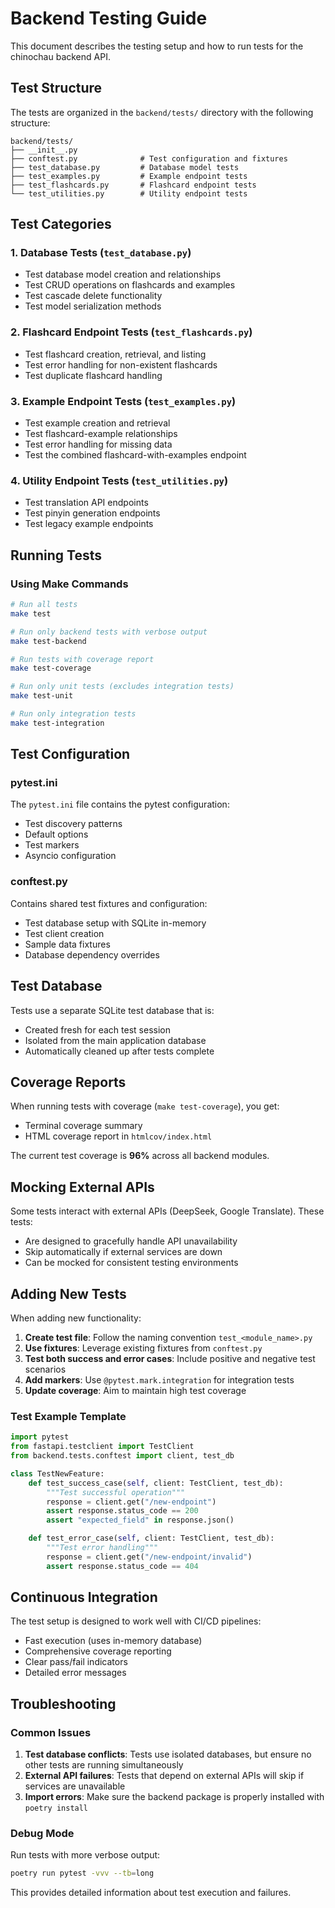 # Backend Testing Guide

This document describes the testing setup and how to run tests for the chinochau backend API.

## Test Structure

The tests are organized in the `backend/tests/` directory with the following structure:

```
backend/tests/
├── __init__.py
├── conftest.py              # Test configuration and fixtures
├── test_database.py         # Database model tests
├── test_examples.py         # Example endpoint tests
├── test_flashcards.py       # Flashcard endpoint tests
└── test_utilities.py        # Utility endpoint tests
```

## Test Categories

### 1. Database Tests (`test_database.py`)
- Test database model creation and relationships
- Test CRUD operations on flashcards and examples
- Test cascade delete functionality
- Test model serialization methods

### 2. Flashcard Endpoint Tests (`test_flashcards.py`)
- Test flashcard creation, retrieval, and listing
- Test error handling for non-existent flashcards
- Test duplicate flashcard handling

### 3. Example Endpoint Tests (`test_examples.py`)
- Test example creation and retrieval
- Test flashcard-example relationships
- Test error handling for missing data
- Test the combined flashcard-with-examples endpoint

### 4. Utility Endpoint Tests (`test_utilities.py`)
- Test translation API endpoints
- Test pinyin generation endpoints
- Test legacy example endpoints

## Running Tests

### Using Make Commands

```bash
# Run all tests
make test

# Run only backend tests with verbose output
make test-backend

# Run tests with coverage report
make test-coverage

# Run only unit tests (excludes integration tests)
make test-unit

# Run only integration tests
make test-integration
```

## Test Configuration

### pytest.ini
The `pytest.ini` file contains the pytest configuration:
- Test discovery patterns
- Default options
- Test markers
- Asyncio configuration

### conftest.py
Contains shared test fixtures and configuration:
- Test database setup with SQLite in-memory
- Test client creation
- Sample data fixtures
- Database dependency overrides

## Test Database

Tests use a separate SQLite test database that is:
- Created fresh for each test session
- Isolated from the main application database
- Automatically cleaned up after tests complete

## Coverage Reports

When running tests with coverage (`make test-coverage`), you get:
- Terminal coverage summary
- HTML coverage report in `htmlcov/index.html`

The current test coverage is **96%** across all backend modules.

## Mocking External APIs

Some tests interact with external APIs (DeepSeek, Google Translate). These tests:
- Are designed to gracefully handle API unavailability
- Skip automatically if external services are down
- Can be mocked for consistent testing environments

## Adding New Tests

When adding new functionality:

1. **Create test file**: Follow the naming convention `test_<module_name>.py`
2. **Use fixtures**: Leverage existing fixtures from `conftest.py`
3. **Test both success and error cases**: Include positive and negative test scenarios
4. **Add markers**: Use `@pytest.mark.integration` for integration tests
5. **Update coverage**: Aim to maintain high test coverage

### Test Example Template

```python
import pytest
from fastapi.testclient import TestClient
from backend.tests.conftest import client, test_db

class TestNewFeature:
    def test_success_case(self, client: TestClient, test_db):
        """Test successful operation"""
        response = client.get("/new-endpoint")
        assert response.status_code == 200
        assert "expected_field" in response.json()

    def test_error_case(self, client: TestClient, test_db):
        """Test error handling"""
        response = client.get("/new-endpoint/invalid")
        assert response.status_code == 404
```

## Continuous Integration

The test setup is designed to work well with CI/CD pipelines:
- Fast execution (uses in-memory database)
- Comprehensive coverage reporting
- Clear pass/fail indicators
- Detailed error messages

## Troubleshooting

### Common Issues

1. **Test database conflicts**: Tests use isolated databases, but ensure no other tests are running simultaneously
2. **External API failures**: Tests that depend on external APIs will skip if services are unavailable
3. **Import errors**: Make sure the backend package is properly installed with `poetry install`

### Debug Mode

Run tests with more verbose output:
```bash
poetry run pytest -vvv --tb=long
```

This provides detailed information about test execution and failures.
